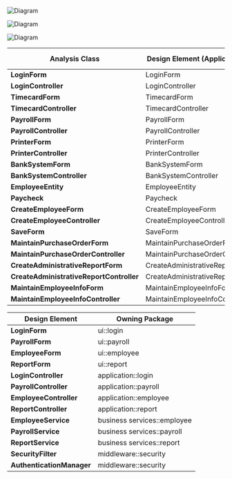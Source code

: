 
![Diagram](https://www.planttext.com/api/plantuml/png/j991JiCm44NtFiMegoAHTb-XghImgCG2AISOt2bOSUp8urH4q9Enu4XS0JjAI9oiySRssF_Fcx5_lhvtxD7vkjI22sN0MIOXAfG5lX8ixgjAAubUMGDFs91Rm8U0CAH6PdZ6nbcj3zRuE9FhJkDOhrrjkWlBcpPy5TUHzxvcPIYuvEGkIXAd6PJnvCue2OvxD4NUiASoyJzHPLdv9OOiyera0HlebxTHRwCm1EDqD6VhohQI7cQeOqZGiO0gAqqb6S_Zz2d_G9NNBzokqlRy4tU0263ADt-gVZyH235_e2pR9WtTm8Do93rqL71HACONxZwpRDuWCMzPT4wC7zz9rfvwvv44Lglj03-9JulOaJd5__aB003__mC0)

![Diagram](https://www.planttext.com/api/plantuml/png/b58nJWCn4EpzYbMgK5pIHoWAe1H8515vWJ5BPCLdczqruWHv6GLFuWlOTnVf72gsiRqpdXcl_FFrlM7H9AbrYe_M0mL6fQ8sHtr0cDt4wApHOeE71zqXpU13GIxZD3FiT4V1kRlWfQn88rfgkQJaHyBygc-Vr6cYVPlOUimgUwGtQv1h1-i5wKKRXFiTvSF8gXnY0UPnC7d464XW1SFcR3b9EvMnRNJOeXUkzQk8rOrzUkAE1TkB6VIS7lXtjkoL4rZfnhvIVoVQDEkB2HILruGiq7jOVr0ruVgpQQhNgWekYjFKAzY-eqc2WvwQOel5-fnjW_uv_vDV0000__y30000)

![Diagram](https://www.planttext.com/api/plantuml/png/h5BDJiCm3BxdAQoTjaEtUuMc0HFI990c-WHUPafOcfROHQfWJyQ1H-8LIBOUMgPmmfT4zlTZE_d-_5gne9UsieeFne6lcPHgK1-m99XSDuqr6iNK3kwn8p-1TmKXj4Lcs6BdQsjlQoVn9DzNOomMldKzO3exfO_gED2-QTau2Ye5-JUZYSSEnWdv9zG4cwslNqZB0xf0hCX9pnYvbIGzRes2KweQMtT4cpNaK8Wthfo5sm3IjpIO9cLZWjOfmUbUHgDTWABV3fcWQ7VSiL3rQv59md-C65eBaaQwKKrTlbwMBV_OTWwFzDeI2pHd2EoZJffmzP5boQsg92rsaLv83dSa-ldidORDvylHj2jo-_ZBVm000F__0m00)






| **Analysis Class**            | **Design Element (Application Layer)**   | **Design Element (Business Services Layer)**    |
|-------------------------------|------------------------------------------|-------------------------------------------------|
| **LoginForm**                 | LoginForm                                |                                                 |
| **LoginController**           | LoginController                          | UserService                                     |
| **TimecardForm**              | TimecardForm                             |                                                 |
| **TimecardController**        | TimecardController                       | TimecardService                                 |
| **PayrollForm**               | PayrollForm                              |                                                 |
| **PayrollController**         | PayrollController                        | PayrollService                                  |
| **PrinterForm**               | PrinterForm                              |                                                 |
| **PrinterController**         | PrinterController                        | PrinterService                                  |
| **BankSystemForm**            | BankSystemForm                           |                                                 |
| **BankSystemController**      | BankSystemController                     | BankTransactionService                          |
| **EmployeeEntity**            | EmployeeEntity                           | EmployeeService                                 |
| **Paycheck**                  | Paycheck                                 | PaycheckService                                 |
| **CreateEmployeeForm**        | CreateEmployeeForm                       |                                                 |
| **CreateEmployeeController**  | CreateEmployeeController                 | EmployeeService                                 |
| **SaveForm**                  | SaveForm                                 |                                                 |
| **MaintainPurchaseOrderForm** | MaintainPurchaseOrderForm                |                                                 |
| **MaintainPurchaseOrderController** | MaintainPurchaseOrderController    | PurchaseOrderService                            |
| **CreateAdministrativeReportForm** | CreateAdministrativeReportForm      |                                                 |
| **CreateAdministrativeReportController** | CreateAdministrativeReportController  | AdministrativeReportService             |
| **MaintainEmployeeInfoForm**   | MaintainEmployeeInfoForm  |                                                               |
| **MaintainEmployeeInfoController** | MaintainEmployeeInfoController      | EmployeeService                                 |






| **Design Element**             | **Owning Package**             |
|--------------------------------|--------------------------------|
| **LoginForm**                  | ui::login                      |
| **PayrollForm**                | ui::payroll                    |
| **EmployeeForm**               | ui::employee                   |
| **ReportForm**                 | ui::report                     |
| **LoginController**            | application::login             |
| **PayrollController**          | application::payroll           |
| **EmployeeController**         | application::employee          |
| **ReportController**           | application::report            |
| **EmployeeService**            | business services::employee    |
| **PayrollService**             | business services::payroll     |
| **ReportService**              | business services::report      |
| **SecurityFilter**             | middleware::security           |
| **AuthenticationManager**      | middleware::security           |
